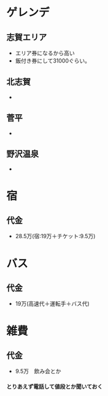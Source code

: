 # ゲレンデ
## 志賀エリア
+ エリア券になるから高い
+ 飯付き券にして31000ぐらい。

## 北志賀
+
## 菅平
+
## 野沢温泉
+

# 宿 
## 代金
+ 28.5万(宿:19万＋チケット:9.5万)

# バス
## 代金
+ 19万(高速代＋運転手＋バス代)

# 雑費
## 代金
+ 9.5万　飲み会とか

#### とりあえず電話して値段とか聞いておく
